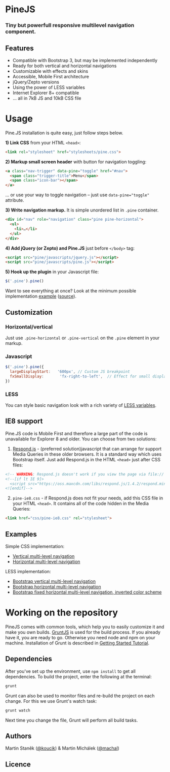 # PineJS

### Tiny but powerfull responsive multilevel navigation component.

## Features

* Compatible with Bootstrap 3, but may be implemented independently
* Ready for both vertical and horizontal navigations
* Customizable with effects and skins
* Accessible, Mobile First architecture
* jQuery/Zepto versions
* Using the power of LESS variables
* Internet Explorer 8+ compatible
* … all in 7kB JS and 10kB CSS file

# Usage

Pine.JS installation is quite easy, just follow steps below.

**1) Link CSS** from your HTML `<head>`:

```html
<link rel="stylesheet" href="stylesheets/pine.css">
```

**2) Markup small screen header** with button for navigation toggling:

```html
<a class="nav-trigger" data-pine="toggle" href="#nav">
  <span class="trigger-title">Menu</span>
  <span class="icon-bar"></span>
</a>
```

… or use your way to toggle navigation – just use `data-pine="toggle"` attribute.

**3) Write navigation markup.** It is simple unordered list in `.pine` container.

```html
<div id="nav" role="navigation" class="pine pine-horizontal">
  <ul>
    <li>…</li>
  </ul>
</div>
```

**4) Add jQuery (or Zepto) and Pine.JS**  just before `</body>` tag:

```html
<script src="pine/javascripts/jquery.js"></script>
<script src="pine/javascripts/pine.js"></script>
```

**5) Hook up the plugin** in your Javascript file:

```javascript
$('.pine').pine()
```

Want to see everything at once? Look at the minimum possible implementation [example](http://rwd-pine.github.io/pine/examples/simple/) ([source](https://github.com/rwd-pine/pine/blob/master/docs/examples/simple/index.html)).


## Customization

### Horizontal/vertical

Just use `.pine-horizontal` or `.pine-vertical` on the `.pine` element in your markup.


### Javascript

```javascript
$('.pine').pine({
  largeDisplayStart:   '600px', // Custom JS breakpoint
  fxSmallDisplay:   	'fx-right-to-left',  // Effect for small display navigation, alternatively 'fx-collapse'
})
```

### LESS

You can style basic navigation look with a rich variety of [LESS variables](https://github.com/rwd-pine/pine/blob/master/src/stylesheets/core/variables.less).



## IE8 support

Pine.JS code is Mobile First and therefore a large part of the code is unavailable for Explorer 8 and older. You can choose from two solutions:

1) [Respond.js](https://github.com/scottjehl/Respond) - (preferred solution)javascript that can arrange for support Media Queries in these older browsers. It is a standard way which uses Bootstrap itself. Just add Respond.js in the HTML `<head>` just after CSS files:


```html
<!-- WARNING: Respond.js doesn't work if you view the page via file:// -->
<!--[if lt IE 9]>
  <script src="https://oss.maxcdn.com/libs/respond.js/1.4.2/respond.min.js"></script>
<![endif]-->
```

2) `pine-ie8.css` - if Respond.js does not fit your needs, add this CSS file in your HTML `<head>`. It contains all of the code hidden in the Media Queries:

```html
<link href="css/pine-ie8.css" rel="stylesheet">
```

## Examples

<!-- TODO MM -->

Simple CSS implementation:

* [Vertical multi-level navigation](#/vertical/)
* [Horizontal multi-level navigation](#/horizontal/)

LESS implementation:

* [Bootstrap vertical multi-level navigation](#/bootstrap-vertical/)
* [Bootstrap horizontal multi-level navigation](#/bootstrap-horizontal/)
* [Bootstrap fixed horizontal multi-level navigation, inverted color scheme](#/bootstrap-fixed/)

# Working on the repository

PineJS comes with common tools, which help you to easily customize it and make you own builds. [GruntJS](http://gruntjs.com/) is used for the build process. If you already have it, you are ready to go. Otherwise you need node and npm on your machine. Installation of Grunt is described in [Getting Started Tutorial](http://gruntjs.com/getting-started).

## Dependencies

After you've set up the environment, use ```npm install``` to get all dependencies. To build the project, enter the following at the terminal:

```sh
grunt
```

Grunt can also be used to monitor files and re-build the project on each change. For this we use Grunt's watch task:

```sh
grunt watch
```

Next time you change the file, Grunt will perform all build tasks.


## Authors

Martin Staněk ([@koucik](https://twitter.com/koucik)) & Martin Michálek ([@machal](https://twitter.com/machal))


## Licence



